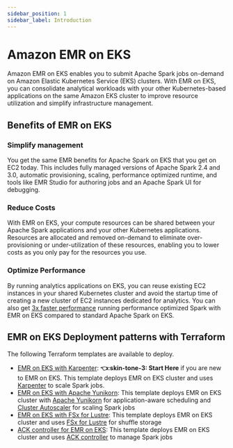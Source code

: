 ```yaml
---
sidebar_position: 1
sidebar_label: Introduction
---
```


# Amazon EMR on EKS
Amazon EMR on EKS enables you to submit Apache Spark jobs on-demand on Amazon Elastic Kubernetes Service (EKS) clusters. With EMR on EKS, you can consolidate analytical workloads with your other Kubernetes-based applications on the same Amazon EKS cluster to improve resource utilization and simplify infrastructure management.

## Benefits of EMR on EKS

### Simplify management
You get the same EMR benefits for Apache Spark on EKS that you get on EC2 today. This includes fully managed versions of Apache Spark 2.4 and 3.0, automatic provisioning, scaling, performance optimized runtime, and tools like EMR Studio for authoring jobs and an Apache Spark UI for debugging.

### Reduce Costs
With EMR on EKS, your compute resources can be shared between your Apache Spark applications and your other Kubernetes applications. Resources are allocated and removed on-demand to eliminate over-provisioning or under-utilization of these resources, enabling you to lower costs as you only pay for the resources you use.

### Optimize Performance
By running analytics applications on EKS, you can reuse existing EC2 instances in your shared Kubernetes cluster and avoid the startup time of creating a new cluster of EC2 instances dedicated for analytics. You can also get [3x faster performance](https://aws.amazon.com/blogs/big-data/amazon-emr-on-amazon-eks-provides-up-to-61-lower-costs-and-up-to-68-performance-improvement-for-spark-workloads/) running performance optimized Spark with EMR on EKS compared to standard Apache Spark on EKS.

## EMR on EKS Deployment patterns with Terraform

The following Terraform templates are available to deploy.
- [EMR on EKS with Karpenter](../../data-on-eks/docs/amazon-emr-on-eks/emr-eks-karpenter): **:point_left::skin-tone-3: Start Here** if you are new to EMR on EKS. This template deploys EMR on EKS cluster and uses [Karpenter](https://karpenter.sh/) to scale Spark jobs.
- [EMR on EKS with Apache Yunikorn](../../data-on-eks/docs/amazon-emr-on-eks/emr-eks-yunikorn): This template deploys EMR on EKS cluster with [Apache Yunikorn](https://yunikorn.apache.org/) for application-aware scheduling and [Cluster Autoscaler](https://github.com/kubernetes/autoscaler) for scaling Spark jobs
- [EMR on EKS with FSx for Lustre](../../data-on-eks/docs/amazon-emr-on-eks/emr-eks-fsx-for-lustre): This template deploys EMR on EKS cluster and uses [FSx for Lustre](https://aws.amazon.com/fsx/lustre/) for shuffle storage
- [ACK controller for EMR on EKS](../../data-on-eks/docs/amazon-emr-on-eks/emr-eks-ack-crossplane): This template deploys EMR on EKS cluster and uses [ACK controller](https://aws.amazon.com/blogs/big-data/introducing-ack-controller-for-amazon-emr-on-eks/) to manage Spark jobs
